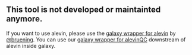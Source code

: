 ## This tool is not developed or maintainted anymore.
If you want to use alevin, please use the [galaxy wrapper for alevin](https://toolshed.g2.bx.psu.edu/view/bgruening/alevin/ecb9ea6269ee) by [@bruening](https://github.com/bgruening).
You can use our [galaxy wrapper for alevinQC](https://github.com/Single-Cell-Academy/alevinQC_galaxy) downstream of alevin inside galaxy.
